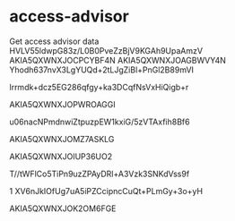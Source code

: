 # access-advisor
Get access advisor data
HVLV55ldwpG83z/L0B0PveZzBjV9KGAh9UpaAmzV
AKIA5QXWNXJOCPCYBF4N
AKIA5QXWNXJOAGBWVY4N
Yhodh637nvX3LgYUQd+2tLJgZiBl+PnGl2B89mVI


lrrmdk+dcz5EG286qfgy+ka3DCqfNsVxHiQigb+r

AKIA5QXWNXJOPWROAGGI

u06nacNPmdnwiZtpuzpEW1kxiG/5zVTAxfih8Bf6



AKIA5QXWNXJOMZ7ASKLG

AKIA5QXWNXJOIUP36UO2

T//tWFlCo5TiPn9uzZPAyDRl+A3Vzk3SNKdVss9f

1
XV6nJkIOfUg7uA5iPZCcipncCuQt+PLmGy+3o+yH

AKIA5QXWNXJOK2OM6FGE
